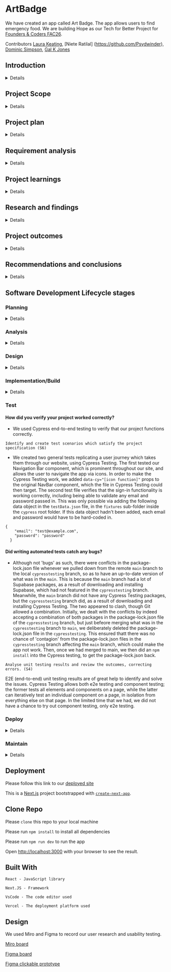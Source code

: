 # ArtBadge

We have created an app called Art Badge. The app allows users to find emergency food. We are building Hope as our Tech for Better Project for [Founders & Coders FAC26](https://github.com/fac26).

Contributors [Laura Keating](https://github.com/LauraK0), [Niete Ratilal] (https://github.com/Psydwinder), [Dominic Simpson](https://github.com/DominicSimpson), [Gal K Jones](https://github.com/GalKJ)

## Introduction

<details>

#### What are you building?

A web app that allows users to 'collect' and rate artworks they've seen in-person. Users can upload WHERE they've seen the artwork, RATE that experience of seeing the artwork, and BUILD a personal database on what they've seen for others to compare.

#### Why are you building it?

Seeing artworks digitally rarely compares to the experience of seeing them in context and person. Your experiences of artworks may change depending on exhibition-context, location, or simply down to 'real-life expectations'.

The aim is to get more people to see more artwork, and to encourage them to share their experiences of seeing art in-person. 

</details>

## Project Scope

<details>

#### What are you not building?

We are not building a React Native app, an online database of art works, a general social network app and we're not building a site for galleries to advetise new exhibitions.

#### How did you decide what features were important?

We conducted user research and usability testing. Our users gave us valuable feedback which helped us refine our initial concept. In some instances that meant intergrating new features which we hadn't considered before and in other instances removing features that we had initialy thought essential.

</details>

## Project plan

<details>

#### How are you going to structure your sprints?

Based on user research from Design Week we created the user stories. We then created a Kanban board on GitHub to track our progress. We used the Kanban board to create a sprint plan for each week of the project. For our first sprint we prioritised a working product skeleton and setting up our testing library.

For our second sprint we will prioritise the user stories that would allow users to sign-up(sign-in & sign-out) to upload reviews of artworks and allow users to view other users' reviews of artworks.

#### What order are you going to build in?

Our tech stack includes:

- React
- Next.js
- Supabase for authentication (& database)
- Cypress for testing
- Airtable(? for database)

#### How did user research inform your plan?

We conducted user research and usability testing. Our users gave us valuable feedback which helped us refine our initial concept.

Some valuable feedback included:

- simplify routes meaning removing the number of clicks needed to complete a user storey
- adding more quick links to the navbar.
- changing scrolling on feed to up/down rather than left/right
- Making the rating process more interactive/fun

In some instances that meant intergrating new features which we hadn't considered before and in other instances removing features that we had initialy thought essential.

Some new features included:

- Search option would be useful to look for specific art, artist, location
- creating a sense of achievement at end of photo upload
- A social share button that allows you to share your work or badges with your friends
- A ranking list of the number of galleries, posts etc to help encourage people to post more

</details>

## Requirement analysis

<details>

#### How will you ensure your project is accessible to as many users as possible?

We will ensure our project is accessible to as many users as possible by:

- ensuring our app is responsive
- using lighthouse feature to check accessibility
- using a colour contrast checker to ensure our colour scheme is accessible
- using semantic HTML to ensure our app is accessible to screen readers

#### Are there any legal or regulatory requirements you should consider?

</details>

## Project learnings

<details>

#### Did your team work effectively?

Clear communication when creating Kanban board made us more effective at meeting tasks and completing them, timeboxing tasks enabled us to laser focus and not fall down rabbit holes, pair programming ment we could rely on one another when hitting challenges.      

#### What would you do differently next time?

Ask for help earlier rather then struggle by ourselves and make best use of mentors and help and soloutions. Read documentation more thourougly before starting work rather than being put off by it's dense and sometimes messy nature.   

</details>

## Research and findings

<details>

#### What did you find out from user testing?

The homepage received mixed feedback regarding the visibility of certain features such as the question mark and 'Explore' button. The 'Reflect' wording was also found to be confusing. Users requested a direct upload option and a clearer distinction between other users' uploads and their own. The navigation bar's address book icon was unclear, and a friends list was requested. The art card number was unclear, and users suggested using a star rating system. The form could benefit from text instructions, fewer steps, and a sense of achievement at the end. New features requested include a news feed, gallery deals, top-rated photos, and a ranking list. Users also requested icons instead of wording and social share buttons. The app's contrast and colors need to be improved.

</details>

## Project outcomes

<details>

#### Were your assumptions right or wrong?

</details>

## Recommendations and conclusions

<details>

#### What features would you prioritise to build next?

#### Was the project a success?

</details>

## Software Development Lifecycle stages

### Planning

<details>

#### What roles did your team take on?

`Explain the roles and responsibilities of all people working within the software development lifecycle, and how they relate to the project (K2)`

#### Did these roles help your team work effectively?

`Outline how teams work effectively to produce software and how to contribute appropriately (K6) Compare and contrast the requirements of a software development team, and how they would ensure that each member (including themselves) were able to make a contribution (K6)`

</details>

### Analysis

<details>

#### What might be the intended and unintended consequences of building this product?

</details>

### Design

<details>

#### How did you plan a user experience?

- We started by building the first iteration of a clickable figma protoype, which we took to users for their feedback. This not only allowed us to take on board features they would like to have implemented but also gave us a chance to see how they navigate through the website and what elements drew their attention the most. 
    
Using this as a starting point and being selective with the user feedback we took on board. We continued to refine the clickabe figma prototype to the point where it was simplified enough to go to the build stage. We also kept testing the user journey through the app by using the prototype to see how navigating between pages would work. To solidify our findings we also got various members of our family and friends to test the prototype to see if they ahd additional feedback about navigation through the app.

#### What technical decisions did you make?
    
We decided to explore using Supabase as our back-end, rather than sticking with SQLite, which is what we have all worked on previously. This meant getting used to how Supabase works. 
We considered using React Native at the start, but abandoned this due to time constraints, as with employing Netlify for our database.     

#### Server-render vs client-render vs both
    
We used both server-rendering and client-rendering on this project. It was a full-stack, according with the use of Next.JS. 

#### Relational or non-relational or no DB
    
We used Supabase relational databases.

#### Self-hosted or platform-as-a-service

We used Vercel, a platform-as-a-service, for deployment.

#### Frontend first vs DB first

We originally focused on the Front end first because we wanted there to be a base 'skeleton' to work from and be confident that you could navigate between the pages needed for the project.

#### Did you create a technical specification?

For this project there was no need for a technical specification as this product was not being developed for a product owner.


</details>

### Implementation/Build

<details>

#### How did you ensure your code was good?

`Create logical and maintainable code to deliver project outcomes, explaining their choice of approach. (S1)`

#### What interesting technical problems did you have to solve?

`Outline and apply the rationale and use of algorithms, logic and data structures. (K9, S16)`

#### How did you debug issues that arose?

`Apply structured techniques to problem solving to identify and resolve issues and debug basic flaws in code (S7)`

</details>

### Test

#### How did you verify your project worked correctly?

- We used Cypress end-to-end testing to verify that our project functions correctly.

`Identify and create test scenarios which satisfy the project specification (S6)`

- We created two general tests replicating a user journey which takes them through our website, using Cypress Testing.
The first tested our Navigation Bar component, which is prominent throughout our site, and allows the user to navigate the app via icons.
In order to make the Cypress Testing work, we added `data-cy="[icon function]"` props to the original NavBar component, which the file in 
Cypress Testing could then target. 
The second test file verifies that the sign-in functionality is working correctly, including being able to validate any email and password passed in. This was only possible via adding the following data object in the `testData.json` file, in the `fixtures` sub-folder inside the `cypress` root folder. If this data object hadn't been added, each email and password would have to be hard-coded in. 

```
{
    "email": "test@example.com",
    "password": "password"
  }
```

#### Did writing automated tests catch any bugs?

- Although not 'bugs' as such, there were conflicts in the package-lock.json file whenever we pulled down from the remote `main` branch to the
local `cypresstesting` branch, so as to have an up-to-date version of what was in the `main`. This is because the `main` branch had a lot of 
Supabase packages, as a result of downloading and installing Supabase, which had not featured in the `cypresstesting` branch. 
Meanwhile, the `main` branch did not have any Cypress Testing packages, but the `cypresstesting` branch did, as a result of downloading 
and installing Cypress Testing. The two appeared to clash, though Git allowed a combination.
Initially, we dealt with the conflicts by indeed accepting a combination of both packages in the package-lock.json file of the `cypresstesting` branch, but
just befeore merging what was in the `cypresstesting` branch to `main`, we deliberately deleted the package-lock.json file in the `cypresstesting`. 
This ensured thatt there was no chance of 'contagion' from the package-lock.json files in the `cypresstesting` branch affecting the `main` branch, 
which could make the app not work. Then, once we had merged to main, we then did an `npm install` into the Cypress testing, to get the package-lock.json
back.

`Analyse unit testing results and review the outcomes, correcting errors. (S4)`

E2E (end-to-end) unit testing results are of great help to identify and solve the issues. Cypress Testing allows both e2e testing and component testing; 
the former tests all elements and components on a page, while the latter can iteratively test an individual component on a page, in isolation from 
everything else on that page. 
In the limited time that we had, we did not have a chance to try out component testing, only e2e testing.

</details>

### Deploy

<details>

#### Where/how did you deploy your application?

`Review and justify their contribution to building, managing and deploying code into the relevant environment in accordance with the project specification (S10)`

#### What problems did you encounter during deployment?

</details>

### Maintain

<details>

#### Is it easy for someone make changes to the codebase?

#### Could a new person quickly be onboarded to contribute?

`
Establishes a logical thinking approach to areas of work which require valid reasoning and/or justified decision making (B2)

Describes how they have maintained a productive, professional and secure working environment throughout the project activity (B3)
`

</details>

## Deployment

Please follow this link to our [deployed site](https://week7-9-artbadge.vercel.app)

This is a [Next.js](https://nextjs.org/) project bootstrapped with [`create-next-app`](https://github.com/vercel/next.js/tree/canary/packages/create-next-app).

## Clone Repo

Please `clone` this repo to your local machine

Please run `npm install` to install all dependencies

Please run `npm run dev` to run the app

Open [http://localhost:3000](http://localhost:3000) with your browser to see the result.

## Built With

    React - JavaScript library

    Next.JS - Framework

    VsCode - The code editor used

    Vercel - The deployment platform used

## Design

We used Miro and Figma to record our user research and usability testing.

[Miro board](https://miro.com/app/board/uXjVPkoAI88=/)

[Figma board](https://www.figma.com/file/wVdBFVqoaLtPQPA0bq4ZY3/Untitled?node-id=0%3A1&t=eSBWnVZF4j4wmwCg-0)

[Figma clickable prototype](https://www.figma.com/proto/wVdBFVqoaLtPQPA0bq4ZY3/Untitled?node-id=51%3A448&scaling=scale-down&page-id=0%3A1&starting-point-node-id=51%3A448)

